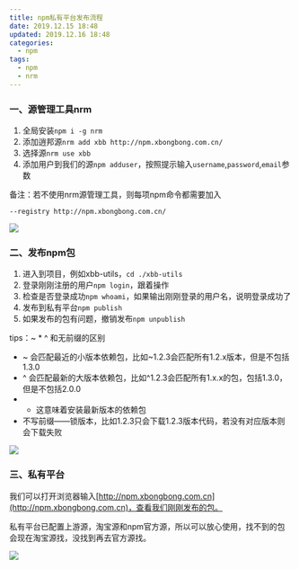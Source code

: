 ```yaml
---
title: npm私有平台发布流程
date: 2019.12.15 18:48
updated: 2019.12.16 18:48
categories: 
  - npm
tags:
  - npm
  - nrm
---
```

### 一、源管理工具nrm

1. 全局安装`npm i -g nrm`
2. 添加逍邦源`nrm add xbb http://npm.xbongbong.com.cn/`
3. 选择源`nrm use xbb`
4. 添加用户到我们的源`npm adduser`，按照提示输入`username`,`password`,`email`参数
<!-- more -->
备注：若不使用nrm源管理工具，则每项npm命令都需要加入

`--registry http://npm.xbongbong.com.cn/`

![](https://cdn.jsdelivr.net/gh/BestJarvan/pic-imgs/imgs/202112221046249.png)

### 二、发布npm包

1. 进入到项目，例如xbb-utils，`cd ./xbb-utils`
2. 登录刚刚注册的用户`npm login`，跟着操作
3. 检查是否登录成功`npm whoami`，如果输出刚刚登录的用户名，说明登录成功了
4. 发布到私有平台`npm publish`
5. 如果发布的包有问题，撤销发布`npm unpublish`

tips：~ * ^ 和无前缀的区别

- ~ 会匹配最近的小版本依赖包，比如~1.2.3会匹配所有1.2.x版本，但是不包括1.3.0
- ^ 会匹配最新的大版本依赖包，比如^1.2.3会匹配所有1.x.x的包，包括1.3.0，但是不包括2.0.0
- * 这意味着安装最新版本的依赖包
- 不写前缀——锁版本，比如1.2.3只会下载1.2.3版本代码，若没有对应版本则会下载失败

![](https://cdn.jsdelivr.net/gh/BestJarvan/pic-imgs/imgs/202112221047766.png)

### 三、私有平台

我们可以打开浏览器输入[http://npm.xbongbong.com.cn](http://npm.xbongbong.com.cn)，查看我们刚刚发布的包。

私有平台已配置上游源，淘宝源和npm官方源，所以可以放心使用，找不到的包会现在淘宝源找，没找到再去官方源找。

![](https://cdn.jsdelivr.net/gh/BestJarvan/pic-imgs/imgs/202112221047705.png)

